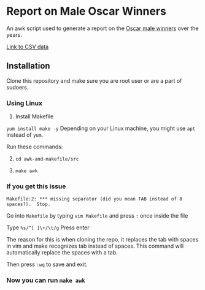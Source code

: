 # Report on Male Oscar Winners

An awk script used to generate a report on the [Oscar male winners](https://people.sc.fsu.edu/~jburkardt/data/csv/oscar_age_male.csv) over the years. 

[Link to CSV data](https://people.sc.fsu.edu/~jburkardt/data/csv/oscar_age_male.csv)

## Installation

Clone this repository and make sure you are root user or are a part of sudoers.
### Using Linux 

1. Install Makefile

```yum install make -y```
Depending on your Linux machine, you might use `apt` instead of `yum`.

Run these commands:

2. `cd awk-and-makefile/src`

3. ```make awk```

### If you get this issue
`Makefile:2: *** missing separator (did you mean TAB instead of 8 spaces?).  Stop.
`

Go into `Makefile` by typing `vim Makefile` and press `:` once inside the file

Type `%s/^[ ]\+/\t/g` Press enter

The reason for this is when cloning the repo, it replaces the tab with spaces in vim and make recognizes tab instead of spaces. This command will automatically replace the spaces with a tab.

Then press `:wq` to save and exit. 

### Now you can run `make awk`
